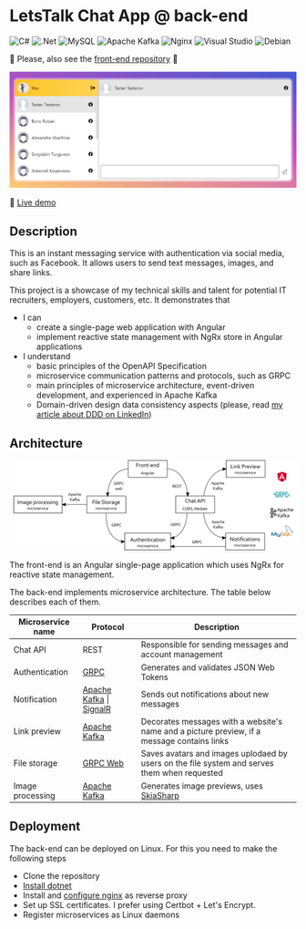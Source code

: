 # LetsTalk Chat App @ back-end
![C#](https://img.shields.io/badge/c%23-%23239120.svg?style=for-the-badge&logo=c-sharp&logoColor=white)
![.Net](https://img.shields.io/badge/.NET-5C2D91?style=for-the-badge&logo=.net&logoColor=white)
![MySQL](https://img.shields.io/badge/mysql-%2300f.svg?style=for-the-badge&logo=mysql&logoColor=white)
![Apache Kafka](https://img.shields.io/badge/Apache%20Kafka-000?style=for-the-badge&logo=apachekafka)
![Nginx](https://img.shields.io/badge/nginx-%23009639.svg?style=for-the-badge&logo=nginx&logoColor=white)
![Visual Studio](https://img.shields.io/badge/Visual%20Studio-5C2D91.svg?style=for-the-badge&logo=visual-studio&logoColor=white)
![Debian](https://img.shields.io/badge/Debian-D70A53?style=for-the-badge&logo=debian&logoColor=white)

🔔 Please, also see the [front-end repository](https://github.com/evgenii-petukhov/LetsTalk.Angular.App) 🙏

![scheme](demo.gif)

🔴 [Live demo](https://chat.epetukhov.cyou/)
## Description
This is an instant messaging service with authentication via social media, such as Facebook. It allows users to send text messages, images, and share links. 

This project is a showcase of my technical skills and talent for potential IT recruiters, employers, customers, etc. It demonstrates that
* I can
  * create a single-page web application with Angular
  * implement reactive state management with NgRx store in Angular applications
* I understand
  * basic principles of the OpenAPI Specification
  * microservice communication patterns and protocols, such as GRPC
  * main principles of microservice architecture, event-driven development, and experienced in Apache Kafka
  * Domain-driven design data consistency aspects (please, read [my article about DDD on LinkedIn](https://www.linkedin.com/pulse/how-i-practiced-ddd-principles-ignoring-them-evgenii-petukhov/))
## Architecture
![scheme](scheme-compressed.svg)

The front-end is an Angular single-page application which uses NgRx for reactive state management.

The back-end implements microservice architecture. The table below describes each of them.

| Microservice name | Protocol | Description |
| ----------- | ----------- | ----------- |
| Chat API | REST | Responsible for sending messages and account management |
| Authentication | [GRPC](https://github.com/grpc/grpc) | Generates and validates JSON Web Tokens |
| Notification | [Apache Kafka](https://github.com/apache/kafka) &#124; [SignalR](https://github.com/SignalR/SignalR) | Sends out notifications about new messages |
| Link preview | [Apache Kafka](https://github.com/apache/kafka) | Decorates messages with a website's name and a picture preview, if a message contains links |
| File storage | [GRPC Web](https://github.com/grpc/grpc-web) | Saves avatars and images uplodaed by users on the file system and serves them when requested |
| Image processing | [Apache Kafka](https://github.com/apache/kafka) | Generates image previews, uses [SkiaSharp](https://github.com/mono/SkiaSharp) |
## Deployment
The back-end can be deployed on Linux. For this you need to make the following steps
* Clone the repository
* [Install dotnet](https://learn.microsoft.com/en-us/dotnet/core/install/linux-ubuntu)
* Install and [configure nginx](https://learn.microsoft.com/en-us/aspnet/core/host-and-deploy/linux-nginx?view=aspnetcore-7.0&tabs=linux-ubuntu) as reverse proxy
* Set up SSL certificates. I prefer using Certbot + Let's Encrypt.
* Register microservices as Linux daemons